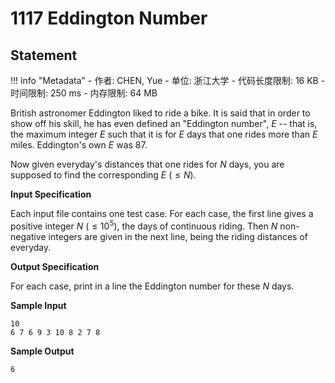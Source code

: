 
# 1117 Eddington Number

## Statement

!!! info "Metadata"
    - 作者: CHEN, Yue
    - 单位: 浙江大学
    - 代码长度限制: 16 KB
    - 时间限制: 250 ms
    - 内存限制: 64 MB

British astronomer Eddington liked to ride a bike. It is said that in order to show off his skill, he has even defined an "Eddington number", $E$ -- that is, the maximum integer $E$ such that it is for $E$ days that one rides more than $E$ miles. Eddington's own $E$ was 87.

Now given everyday's distances that one rides for $N$ days, you are supposed to find the corresponding $E$ ($\le N$).

**Input Specification**

Each input file contains one test case. For each case, the first line gives a positive integer $N$ ($\le 10^5$), the days of continuous riding. Then $N$ non-negative integers are given in the next line, being the riding distances of everyday.

**Output Specification**

For each case, print in a line the Eddington number for these $N$ days.

**Sample Input**
```plaintext
10
6 7 6 9 3 10 8 2 7 8
```

**Sample Output**
```plaintext
6
```

